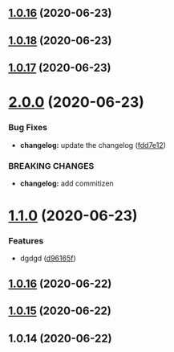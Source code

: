 ## [1.0.16](https://github.com/1225zhangqian/create-my-react-app/compare/v1.0.18...v1.0.16) (2020-06-23)



## [1.0.18](https://github.com/1225zhangqian/create-my-react-app/compare/v1.0.17...v1.0.18) (2020-06-23)



## [1.0.17](https://github.com/1225zhangqian/create-my-react-app/compare/v2.0.0...v1.0.17) (2020-06-23)



# [2.0.0](https://github.com/1225zhangqian/create-my-react-app/compare/v1.1.0...v2.0.0) (2020-06-23)


### Bug Fixes

* **changelog:** update the changelog ([fdd7e12](https://github.com/1225zhangqian/create-my-react-app/commit/fdd7e12c2881a462e6084702740918d82784840e))


### BREAKING CHANGES

* **changelog:** add commitizen



# [1.1.0](https://github.com/1225zhangqian/create-my-react-app/compare/v1.0.16...v1.1.0) (2020-06-23)


### Features

* dgdgd ([d96165f](https://github.com/1225zhangqian/create-my-react-app/commit/d96165f081d078e81de9e30aa26e447d08541abf))



## [1.0.16](https://github.com/1225zhangqian/create-my-react-app/compare/v1.0.15...v1.0.16) (2020-06-22)



## [1.0.15](https://github.com/1225zhangqian/create-my-react-app/compare/v1.0.14...v1.0.15) (2020-06-22)



## 1.0.14 (2020-06-22)




